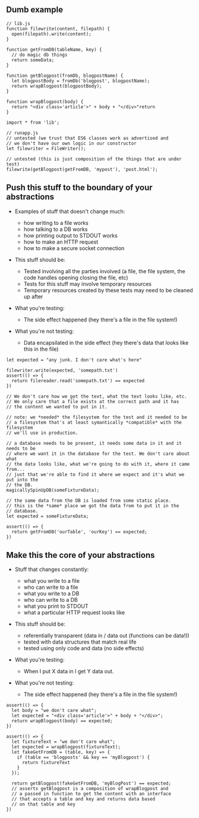 ## Dumb example

``` es6
// lib.js
function filewrite(content, filepath) {
  open(filepath).write(content);
}

function getFromDB(tableName, key) {
  // do magic db things
  return someData;
}

function getBlogpost(fromDb, blogpostName) {
  let blogpostBody = fromDb('blogpost', blogpostName);
  return wrapBlogpost(blogpostBody);
}

function wrapBlogpost(body) {
  return "<div class='article'>" + body + "</div>"return
}

```

``` es6
import * from 'lib';

// runapp.js
// untested (we trust that ES6 classes work as advertised and
// we don't have our own logic in our constructor
let filewriter = FileWriter();

// untested (this is just composition of the things that are under test)
filewrite(getBlogpost(getFromDB, 'mypost'), 'post.html');
```

## Push this stuff to the boundary of your abstractions

* Examples of stuff that doesn't change much:
  * how writing to a file works
  * how talking to a DB works
  * how printing output to STDOUT works
  * how to make an HTTP request
  * how to make a secure socket connection

* This stuff should be:
  * Tested involving all the parties involved (a file, the file system, the code
    handles opening closing the file, etc)
  * Tests for this stuff may involve temporary resources
  * Temporary resources created by these tests may need to be cleaned up after

* What you're testing:
  * The side effect happened (hey there's a file in the file system!)

* What you're not testing:
  * Data encapsilated in the side effect (hey there's data that looks like this
    in the file)

``` es6
let expected = "any junk. I don't care what's here"

filewriter.write(expected, 'somepath.txt')
assert(() => {
  return filereader.read('somepath.txt') == expected
})

// We don't care how we got the text, what the text looks like, etc.
// We only care that a file exists at the correct path and it has
// the content we wanted to put in it.

// note: we *needed* the filesystem for the test and it needed to be
// a filesystem that's at least symantically *compatible* with the filesystem
// we'll use in production.
```

``` es6
// a database needs to be present, it needs some data in it and it needs to be
// where we want it in the database for the test. We don't care about what
// the data looks like, what we're going to do with it, where it came from...
// just that we're able to find it where we expect and it's what we put into the
// the DB.
magicallySpinUpDB(someFixtureData);

// the same data from the DB is loaded from some static place.
// this is the *same* place we got the data from to put it in the
// database.
let expected = someFixtureData;

assert(() => {
  return getFromDB('ourTable', 'ourKey') == expected;
})
```

## Make this the core of your abstractions

* Stuff that changes constantly:
  * what you write to a file
  * who can write to a file
  * what you write to a DB
  * who can write to a DB
  * what you print to STDOUT
  * what a particular HTTP request looks like

* This stuff should be:
  * referentially transparent (data in / data out (functions can be data!))
  * tested with data structures that match real life
  * tested using only code and data (no side effects)

* What you're testing:
  * When I put X data in I get Y data out.

* What you're not testing:
  * The side effect happened (hey there's a file in the file system!)

``` es6
assert(() => {
  let body = "we don't care what";
  let expected = "<div class='article'>" + body + "</div>";
  return wrapBlogpost(body) == expected;
})
```

``` es6
assert(() => {
  let fixtureText = "we don't care what";
  let expected = wrapBlogpost(fixtureText);
  let fakeGetFromDB = (table, key) => {
    if (table == 'blogposts' && key == 'myBlogpost') {
      return fixtureText
    }
  });

  return getBlogpost(fakeGetFromDB, 'myBlogPost') == expected;
  // asserts getBlogpost is a composition of wrapBlogpost and
  // a passed in function to get the content with an interface
  // that accepts a table and key and returns data based
  // on that table and key
})
```

